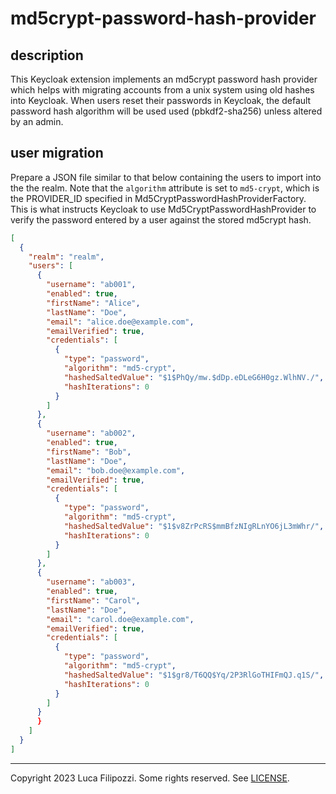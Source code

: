 # md5crypt-password-hash-provider

## description

This Keycloak extension implements an md5crypt password hash provider which
helps with migrating accounts from a unix system using old hashes into
Keycloak. When users reset their passwords in Keycloak, the default password
hash algorithm will be used used (pbkdf2-sha256) unless altered by an admin.

## user migration

Prepare a JSON file similar to that below containing the users to import into
the the realm. Note that the `algorithm` attribute is set to `md5-crypt`, which
is the PROVIDER_ID specified in Md5CryptPasswordHashProviderFactory. This is what
instructs Keycloak to use Md5CryptPasswordHashProvider to verify the password
entered by a user against the stored md5crypt hash.

```json
[
  {
    "realm": "realm",
    "users": [
      {
        "username": "ab001",
        "enabled": true,
        "firstName": "Alice",
        "lastName": "Doe",
        "email": "alice.doe@example.com",
        "emailVerified": true,
        "credentials": [
          {
            "type": "password",
            "algorithm": "md5-crypt",
            "hashedSaltedValue": "$1$PhQy/mw.$dDp.eDLeG6H0gz.WlhNV./",
            "hashIterations": 0
          }
        ]
      },
      {
        "username": "ab002",
        "enabled": true,
        "firstName": "Bob",
        "lastName": "Doe",
        "email": "bob.doe@example.com",
        "emailVerified": true,
        "credentials": [
          {
            "type": "password",
            "algorithm": "md5-crypt",
            "hashedSaltedValue": "$1$v8ZrPcRS$mmBfzNIgRLnYO6jL3mWhr/",
            "hashIterations": 0
          }
        ]
      },
      {
        "username": "ab003",
        "enabled": true,
        "firstName": "Carol",
        "lastName": "Doe",
        "email": "carol.doe@example.com",
        "emailVerified": true,
        "credentials": [
          {
            "type": "password",
            "algorithm": "md5-crypt",
            "hashedSaltedValue": "$1$gr8/T6QQ$Yq/2P3RlGoTHIFmQJ.q1S/",
            "hashIterations": 0
          }
        ]
      }
      }
    ]
  }
]
```


---
Copyright 2023 Luca Filipozzi. Some rights reserved. See [LICENSE][license].

[license]: https://github.com/LucaFilipozzi/keycloak-extensions/blob/main/LICENSE.md
